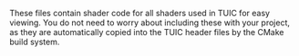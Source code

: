These files contain shader code for all shaders used in TUIC for easy viewing. You do not need to worry about including these with your project, as they are automatically copied into the TUIC header files by the CMake build system.